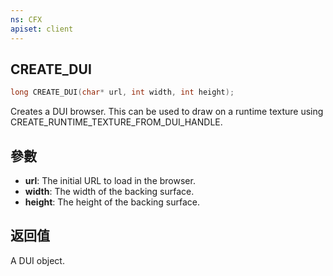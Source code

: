 ```yaml
---
ns: CFX
apiset: client
---
```

## CREATE_DUI

```c
long CREATE_DUI(char* url, int width, int height);
```

Creates a DUI browser. This can be used to draw on a runtime texture using CREATE\_RUNTIME\_TEXTURE\_FROM\_DUI\_HANDLE.

## 參數
* **url**: The initial URL to load in the browser.
* **width**: The width of the backing surface.
* **height**: The height of the backing surface.

## 返回值
A DUI object.
